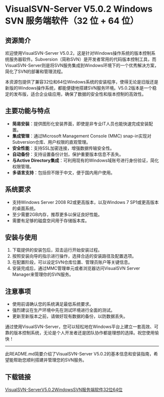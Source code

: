 # VisualSVN-Server V5.0.2 Windows SVN 服务端软件（32 位 + 64 位）

## 资源简介

欢迎使用VisualSVN-Server V5.0.2，这是针对Windows操作系统的版本控制系统服务器软件。Subversion（简称SVN）是开发者常用的代码版本控制工具，而VisualSVN-Server则是将SVN服务集成到Windows环境下的一个优秀解决方案，简化了SVN的部署和管理流程。

本资源包提供了兼容32位和64位Windows系统的安装程序，使得无论是旧版还是新版的Windows操作系统，都能便捷地搭建SVN服务环境。V5.0.2版本是一个稳定的发布版，适合企业级应用，确保了数据的安全性和版本控制的高效性。

## 主要功能与特点

- **简易安装**：提供图形化安装界面，即使是非专业IT人员也能快速完成安装配置。
- **集成管理**：通过Microsoft Management Console (MMC) snap-in实现对Subversion仓库、用户权限的直观管理。
- **安全性能**：支持SSL加密连接，增强数据传输安全性。
- **自动备份**：支持设置备份计划，保护重要版本信息不丢失。
- **与Active Directory集成**：可利用现有的Windows域账号进行身份验证，简化权限管理。
- **多语言支持**：包括但不限于中文，便于国内用户使用。

## 系统要求

- 支持Windows Server 2008 R2或更高版本，以及Windows 7 SP1或更高版本的桌面系统。
- 至少需要2GB内存，推荐更多以保证良好性能。
- 需要有足够的磁盘空间用于存储版本库。

## 安装与使用

1. 下载提供的安装包后，双击运行开始安装过程。
2. 按照安装向导的指示进行操作，选择合适的安装路径及配置选项。
3. 在配置阶段，可以设定SVN仓库位置、管理员账户等关键信息。
4. 安装完成后，通过MMC管理单元或者浏览器访问VisualSVN Server Manager来管理你的SVN服务。

## 注意事项

- 使用前请确认您的系统满足最低系统要求。
- 强烈建议在生产环境中先在测试环境进行全面的测试。
- 更新至新版本之前，请做好现有数据的备份，以防数据丢失。

通过使用VisualSVN-Server，您可以轻松地在Windows平台上建立一套高效、可靠的版本控制系统，无论是个人开发者还是团队协作都是理想的选择。祝您使用愉快！

---

此README.md简要介绍了VisualSVN-Server V5.0.2的基本信息和安装指南，希望能帮助您顺利搭建并管理您的SVN服务。

## 下载链接

[VisualSVN-ServerV5.0.2WindowsSVN服务端软件32位64位](https://pan.quark.cn/s/de1756f646a2)
